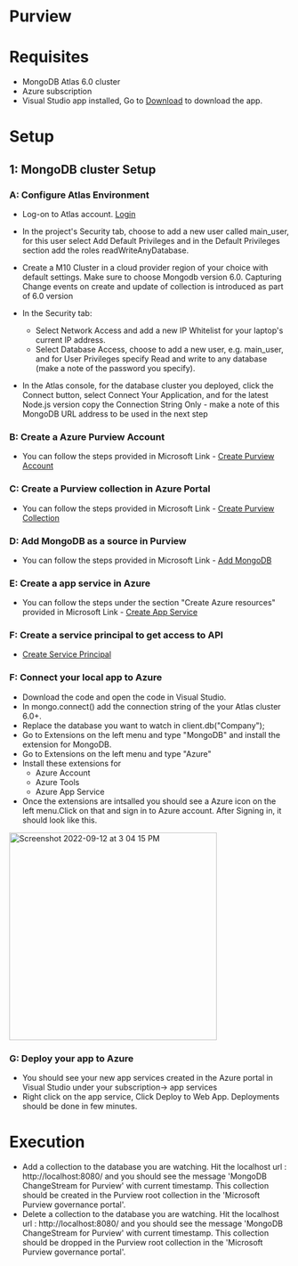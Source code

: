 # Purview

# Requisites
 - MongoDB Atlas 6.0 cluster
 - Azure subscription
 - Visual Studio app installed, Go to [Download](https://code.visualstudio.com/download) to download the app.
 
# Setup

## 1: MongoDB cluster Setup

### A: Configure Atlas Environment

  - Log-on to Atlas account. [Login](https://account.mongodb.com/account/login)
  
  - In the project's Security tab, choose to add a new user called main_user, for this user select Add Default Privileges and in the Default Privileges section add the roles readWriteAnyDatabase.
  - Create a M10 Cluster in a cloud provider region of your choice with default settings. Make sure to choose Mongodb version 6.0. Capturing Change events on create and update of collection is introduced as part of 6.0 version
  - In the Security tab:
    - Select Network Access and add a new IP Whitelist for your laptop's current IP address.
    - Select Database Access, choose to add a new user, e.g. main_user, and for User Privileges specify Read and write to any database (make a note of the password you specify).
  - In the Atlas console, for the database cluster you deployed, click the Connect button, select Connect Your Application, and for the latest Node.js version copy the Connection String Only - make a note of this MongoDB URL address to be used in the next step

### B: Create a Azure Purview Account

  - You can follow the steps provided in Microsoft Link -  [Create Purview Account](https://docs.microsoft.com/en-us/azure/purview/create-catalog-portal)

### C: Create a Purview collection in Azure Portal

  - You can follow the steps provided in Microsoft Link - [Create Purview Collection](https://docs.microsoft.com/en-us/azure/purview/quickstart-create-collection)

### D: Add MongoDB as a source in Purview

- You can follow the steps provided in Microsoft Link - [Add MongoDB](https://docs.microsoft.com/en-us/azure/purview/register-scan-mongodb)

### E: Create a app service in Azure

  - You can follow the steps under the section "Create Azure resources" provided in Microsoft Link - [Create App Service](https://docs.microsoft.com/en-us/azure/app-service/quickstart-nodejs?tabs=linux&pivots=development-environment-azure-portal#create-azure-resources)

### F: Create a service principal to get access to API

   - [Create Service Principal](https://docs.microsoft.com/en-us/azure/purview/create-service-principal-azure)

### F: Connect your local app to Azure

  - Download the code and open the code in Visual Studio.
  - In mongo.connect() add the connection string of the your Atlas cluster 6.0+.
  - Replace the database you want to watch in client.db("Company"); 
  -  Go to Extensions on the left menu and type "MongoDB" and install the extension for MongoDB.
  - Go to Extensions on the left menu and type "Azure"
  - Install these extensions for 
    - Azure Account
    - Azure Tools
    - Azure App Service
  - Once the extensions are intsalled you should see a Azure icon on the left menu.Click on that and sign in to Azure account. After Signing in, it should look like this.
   <img width="373" alt="Screenshot 2022-09-12 at 3 04 15 PM" src="https://user-images.githubusercontent.com/101181433/189621346-c3d9fef8-7fb4-4235-a5da-6e39bf2624a6.png">

### G: Deploy your app to Azure
  - You should see your new app services created in the Azure portal in Visual Studio under your subscription-> app services
  - Right click on the app service, Click Deploy to Web App. Deployments should be done in few minutes.

    
# Execution

  - Add a collection to the database you are watching. Hit the localhost url : http://localhost:8080/ and you should see the message 'MongoDB ChangeStream for Purview' with current timestamp. This collection should be created in the Purview root collection in the 'Microsoft Purview governance portal'.
  - Delete a collection to the database you are watching. Hit the localhost url : http://localhost:8080/ and you should see the message 'MongoDB ChangeStream for Purview' with current timestamp. This collection should be dropped in the Purview root collection in the 'Microsoft Purview governance portal'.

    
    
    
  


  

  
